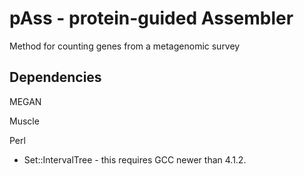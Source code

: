 pAss - protein-guided Assembler
====

Method for counting genes from a metagenomic survey

## Dependencies
MEGAN

Muscle 

Perl 
 * Set::IntervalTree - this requires GCC newer than 4.1.2.
